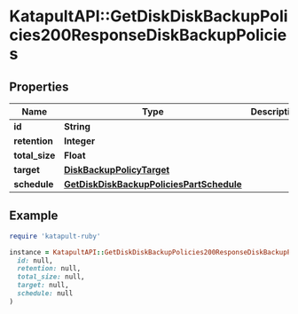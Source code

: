 # KatapultAPI::GetDiskDiskBackupPolicies200ResponseDiskBackupPolicies

## Properties

| Name | Type | Description | Notes |
| ---- | ---- | ----------- | ----- |
| **id** | **String** |  | [optional] |
| **retention** | **Integer** |  | [optional] |
| **total_size** | **Float** |  | [optional] |
| **target** | [**DiskBackupPolicyTarget**](DiskBackupPolicyTarget.md) |  | [optional] |
| **schedule** | [**GetDiskDiskBackupPoliciesPartSchedule**](GetDiskDiskBackupPoliciesPartSchedule.md) |  | [optional] |

## Example

```ruby
require 'katapult-ruby'

instance = KatapultAPI::GetDiskDiskBackupPolicies200ResponseDiskBackupPolicies.new(
  id: null,
  retention: null,
  total_size: null,
  target: null,
  schedule: null
)
```

